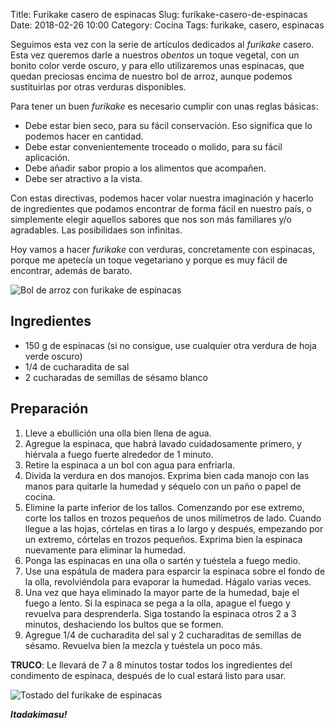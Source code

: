 Title: Furikake casero de espinacas
Slug: furikake-casero-de-espinacas
Date: 2018-02-26 10:00
Category: Cocina
Tags: furikake, casero, espinacas



Seguimos esta vez con la serie de artículos dedicados al *furikake* casero. Esta vez queremos darle a nuestros *obentos* un toque vegetal, con un bonito color verde oscuro, y para ello utilizaremos unas espinacas, que quedan preciosas encima de nuestro bol de arroz, aunque podemos sustituirlas por otras verduras disponibles.

Para tener un buen *furikake* es necesario cumplir con unas reglas básicas:

* Debe estar bien seco, para su fácil conservación. Eso significa que lo podemos hacer en cantidad.
* Debe estar convenientemente troceado o molido, para su fácil aplicación.
* Debe añadir sabor propio a los alimentos que acompañen.
* Debe ser atractivo a la vista.

Con estas directivas, podemos hacer volar nuestra imaginación y hacerlo de ingredientes que podamos encontrar de forma fácil en nuestro país, o simplemente elegir aquellos sabores que nos son más familiares y/o agradables. Las posibilidaes son infinitas.

Hoy vamos a hacer *furikake* con verduras, concretamente con espinacas, porque me apetecía un toque vegetariano y porque es muy fácil de encontrar, además de barato.

![Bol de arroz con furikake de espinacas]({filename}/images/bol-arroz-furikake-espinacas.jpg)

## Ingredientes

* 150 g de espinacas (si no consigue, use cualquier otra verdura de hoja verde oscuro)
* 1/4 de cucharadita de sal
* 2 cucharadas de semillas de sésamo blanco

## Preparación

1. Lleve a ebullición una olla bien llena de agua.
2. Agregue la espinaca, que habrá lavado cuidadosamente primero, y hiérvala a fuego fuerte alrededor de 1 minuto.
3. Retire la espinaca a un bol con agua para enfriarla.
4. Divida la verdura en dos manojos. Exprima bien cada manojo con las manos para quitarle la humedad y séquelo con un paño o papel de cocina.
5. Elimine la parte inferior de los tallos. Comenzando por ese extremo, corte los tallos en trozos pequeños de unos milímetros de lado. Cuando llegue a las hojas, córtelas en tiras a lo largo y después, empezando por un extremo, córtelas en trozos pequeños. Exprima bien la espinaca nuevamente para eliminar la humedad.
6. Ponga las espinacas en una olla o sartén y tuéstela a fuego medio.
7. Use una espátula de madera para esparcir la espinaca sobre el fondo de la olla, revolviéndola para evaporar la humedad. Hágalo varias veces.
8. Una vez que haya eliminado la mayor parte de la humedad, baje el fuego a lento. Si la espinaca se pega a la olla, apague el fuego y revuelva para desprenderla. Siga tostando la espinaca otros 2 a 3 minutos, deshaciendo los bultos que se formen.
9. Agregue 1/4 de cucharadita del sal y 2 cucharaditas de semillas de sésamo. Revuelva bien la mezcla y tuéstela un poco más.

**TRUCO**: Le llevará de 7 a 8 minutos tostar todos los ingredientes del condimento de espinaca, después de lo cual estará listo para usar.

![Tostado del furikake de espinacas]({filename}/images/tostado-furikake-de-espinacas.jpg)

***Itadakimasu!***
